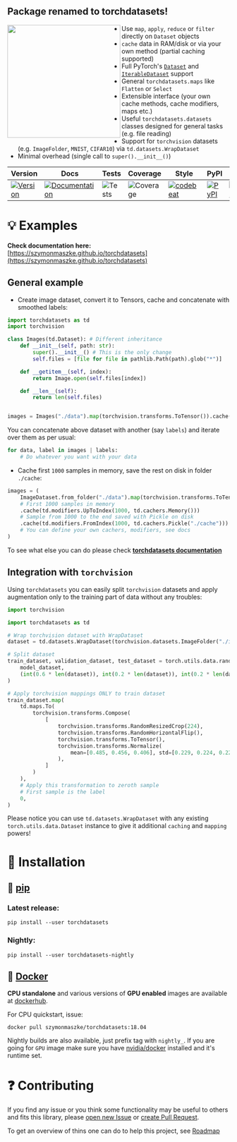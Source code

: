 ## Package renamed to torchdatasets!

<img align="left" width="256" height="256" src="https://github.com/szymonmaszke/torchdatasets/blob/master/assets/logos/medium.png">

* Use `map`, `apply`, `reduce` or `filter` directly on `Dataset` objects
* `cache` data in RAM/disk or via your own method (partial caching supported)
* Full PyTorch's [`Dataset`](https://pytorch.org/docs/stable/data.html#torch.utils.data.Dataset) and [`IterableDataset`](https://pytorch.org/docs/stable/data.html#torch.utils.data.IterableDataset>) support
* General `torchdatasets.maps` like `Flatten` or `Select`
* Extensible interface (your own cache methods, cache modifiers, maps etc.)
* Useful `torchdatasets.datasets` classes designed for general tasks (e.g. file reading)
* Support for `torchvision` datasets (e.g. `ImageFolder`, `MNIST`, `CIFAR10`) via `td.datasets.WrapDataset`
* Minimal overhead (single call to `super().__init__()`)

| Version | Docs | Tests | Coverage | Style | PyPI | Python | PyTorch | Docker | Roadmap |
|---------|------|-------|----------|-------|------|--------|---------|--------|---------|
| [![Version](https://img.shields.io/static/v1?label=&message=0.2.0&color=377EF0&style=for-the-badge)](https://github.com/szymonmaszke/torchdatasets/releases) | [![Documentation](https://img.shields.io/static/v1?label=&message=docs&color=EE4C2C&style=for-the-badge)](https://szymonmaszke.github.io/torchdatasets/)  | ![Tests](https://github.com/szymonmaszke/torchdatasets/workflows/test/badge.svg) | ![Coverage](https://img.shields.io/codecov/c/github/szymonmaszke/torchdatasets?label=%20&logo=codecov&style=for-the-badge) | [![codebeat](https://img.shields.io/static/v1?label=&message=CB&color=27A8E0&style=for-the-badge)](https://codebeat.co/projects/github-com-szymonmaszke-torchdatasets-master) | [![PyPI](https://img.shields.io/static/v1?label=&message=PyPI&color=377EF0&style=for-the-badge)](https://pypi.org/project/torchdatasets/) | [![Python](https://img.shields.io/static/v1?label=&message=3.6&color=377EF0&style=for-the-badge&logo=python&logoColor=F8C63D)](https://www.python.org/) | [![PyTorch](https://img.shields.io/static/v1?label=&message=>=1.2.0&color=EE4C2C&style=for-the-badge)](https://pytorch.org/) | [![Docker](https://img.shields.io/static/v1?label=&message=docker&color=309cef&style=for-the-badge)](https://hub.docker.com/r/szymonmaszke/torchdatasets) | [![Roadmap](https://img.shields.io/static/v1?label=&message=roadmap&color=009688&style=for-the-badge)](https://github.com/szymonmaszke/torchdatasets/blob/master/ROADMAP.md) |

# :bulb: Examples

__Check documentation here:__
[https://szymonmaszke.github.io/torchdatasets](https://szymonmaszke.github.io/torchdatasets)

## General example

- Create image dataset, convert it to Tensors, cache and concatenate with smoothed labels:

```python
import torchdatasets as td
import torchvision

class Images(td.Dataset): # Different inheritance
    def __init__(self, path: str):
        super().__init__() # This is the only change
        self.files = [file for file in pathlib.Path(path).glob("*")]

    def __getitem__(self, index):
        return Image.open(self.files[index])

    def __len__(self):
        return len(self.files)


images = Images("./data").map(torchvision.transforms.ToTensor()).cache()
```

You can concatenate above dataset with another (say `labels`) and iterate over them as per usual:

```python
for data, label in images | labels:
    # Do whatever you want with your data
```

- Cache first `1000` samples in memory, save the rest on disk in folder `./cache`:

```python
images = (
    ImageDataset.from_folder("./data").map(torchvision.transforms.ToTensor())
    # First 1000 samples in memory
    .cache(td.modifiers.UpToIndex(1000, td.cachers.Memory()))
    # Sample from 1000 to the end saved with Pickle on disk
    .cache(td.modifiers.FromIndex(1000, td.cachers.Pickle("./cache")))
    # You can define your own cachers, modifiers, see docs
)
```
To see what else you can do please check [**torchdatasets documentation**](https://szymonmaszke.github.io/torchdatasets/)

## Integration with `torchvision`

Using `torchdatasets` you can easily split `torchvision` datasets and apply augmentation
only to the training part of data without any troubles:

```python
import torchvision

import torchdatasets as td

# Wrap torchvision dataset with WrapDataset
dataset = td.datasets.WrapDataset(torchvision.datasets.ImageFolder("./images"))

# Split dataset
train_dataset, validation_dataset, test_dataset = torch.utils.data.random_split(
    model_dataset,
    (int(0.6 * len(dataset)), int(0.2 * len(dataset)), int(0.2 * len(dataset))),
)

# Apply torchvision mappings ONLY to train dataset
train_dataset.map(
    td.maps.To(
        torchvision.transforms.Compose(
            [
                torchvision.transforms.RandomResizedCrop(224),
                torchvision.transforms.RandomHorizontalFlip(),
                torchvision.transforms.ToTensor(),
                torchvision.transforms.Normalize(
                    mean=[0.485, 0.456, 0.406], std=[0.229, 0.224, 0.225]
                ),
            ]
        )
    ),
    # Apply this transformation to zeroth sample
    # First sample is the label
    0,
)
```

Please notice you can use `td.datasets.WrapDataset` with any existing `torch.utils.data.Dataset`
instance to give it additional `caching` and `mapping` powers!

# :wrench: Installation

## :snake: [pip](<https://pypi.org/project/torchdatasets/>)

### Latest release:

```shell
pip install --user torchdatasets
```

### Nightly:

```shell
pip install --user torchdatasets-nightly
```

## :whale2: [Docker](https://hub.docker.com/r/szymonmaszke/torchdatasets)

__CPU standalone__ and various versions of __GPU enabled__ images are available
at [dockerhub](https://hub.docker.com/r/szymonmaszke/torchdatasets/tags).

For CPU quickstart, issue:

```shell
docker pull szymonmaszke/torchdatasets:18.04
```

Nightly builds are also available, just prefix tag with `nightly_`. If you are going for `GPU` image make sure you have
[nvidia/docker](https://github.com/NVIDIA/nvidia-docker) installed and it's runtime set.

# :question: Contributing

If you find any issue or you think some functionality may be useful to others and fits this library, please [open new Issue](https://help.github.com/en/articles/creating-an-issue) or [create Pull Request](https://help.github.com/en/articles/creating-a-pull-request-from-a-fork).

To get an overview of thins one can do to help this project, see [Roadmap](https://github.com/szymonmaszke/torchdatasets/blob/master/ROADMAP.md)
